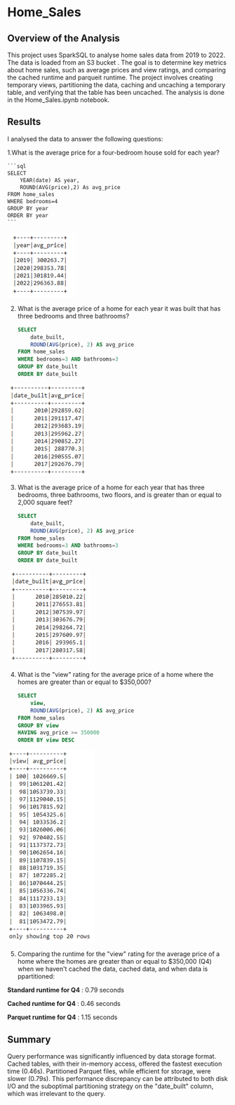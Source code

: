 # Home_Sales
## Overview of the Analysis
This project uses SparkSQL to analyse home sales data from 2019 to 2022. The data is loaded from an S3 bucket . The goal is to determine key metrics about home sales, such as average prices and view ratings, and comparing the cached runtime and parqueit runtime. The project involves creating temporary views, partitioning the data, caching and uncaching a temporary table, and verifying that the table has been uncached.
The analysis is done in the Home_Sales.ipynb notebook.

## Results
I analysed the data to answer the following questions:


1.What is the average price for a four-bedroom house sold for each year?

    ```sql
    SELECT 
        YEAR(date) AS year,
        ROUND(AVG(price),2) As avg_price
    FROM home_sales
    WHERE bedrooms=4
    GROUP BY year
    ORDER BY year
    ```
    
![alt text](AVG_4BR-1.png)

2. What is the average price of a home for each year it was built that has three bedrooms and three bathrooms?
    ```sql
    SELECT
        date_built, 
        ROUND(AVG(price), 2) AS avg_price
    FROM home_sales
    WHERE bedrooms=3 AND bathrooms=3
    GROUP BY date_built
    ORDER BY date_built
    ```

![alt text](YR_3B3B-1.png)

3. What is the average price of a home for each year that has three bedrooms, three bathrooms, two floors, and is greater than or equal to 2,000 square feet?
    ```sql
    SELECT
        date_built, 
        ROUND(AVG(price), 2) AS avg_price
    FROM home_sales
    WHERE bedrooms=3 AND bathrooms=3
    GROUP BY date_built
    ORDER BY date_built
    ```

![alt text](YR_3B3B_2000SF-1.png)

4. What is the "view" rating for the average price of a home where the homes are greater than or equal to $350,000?
    ```sql
    SELECT 
        view,
        ROUND(AVG(price), 2) AS avg_price
    FROM home_sales
    GROUP BY view
    HAVING avg_price >= 350000
    ORDER BY view DESC
    ```

![alt text](ViewRating-1.png)

5. Comparing the runtime for the "view" rating for the average price of a home where the homes are greater than or equal to $350,000 (Q4) when we haven't cached the data, cached data, and when data is ppartitioned: 

**Standard runtime for Q4** :  0.79 seconds

**Cached runtime for Q4** :  0.46 seconds

**Parquet runtime for Q4** : 1.15 seconds

## Summary
Query performance was significantly influenced by data storage format. Cached tables, with their in-memory access, offered the fastest execution time (0.46s). Partitioned Parquet files, while efficient for storage, were slower (0.79s). This performance discrepancy can be attributed to both disk I/O and the suboptimal partitioning strategy on the "date_built" column, which was irrelevant to the query.
